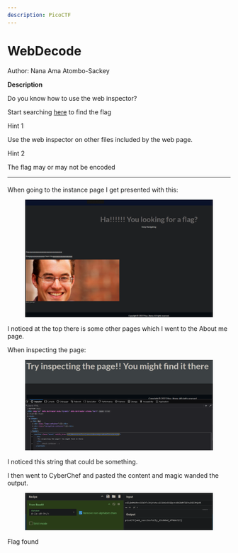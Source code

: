```yaml
---
description: PicoCTF
---
```


# WebDecode

Author: Nana Ama Atombo-Sackey

**Description**

Do you know how to use the web inspector?&#x20;

Start searching [here](http://titan.picoctf.net:56100/) to find the flag



Hint 1

Use the web inspector on other files included by the web page.



Hint 2

The flag may or may not be encoded

***

####

When going to the instance page I get presented with this:

<figure><img src="../../../.gitbook/assets/image (1) (1) (1) (1) (1).png" alt=""><figcaption></figcaption></figure>

I noticed at the top there is some other pages which I went to the About me page.

When inspecting the page:

<figure><img src="../../../.gitbook/assets/image (2) (1) (1) (1).png" alt=""><figcaption></figcaption></figure>

I noticed this string that could be something.

I then went to CyberChef and pasted the content and magic wanded the output.

<figure><img src="../../../.gitbook/assets/image (3) (1) (1).png" alt=""><figcaption></figcaption></figure>

Flag found
